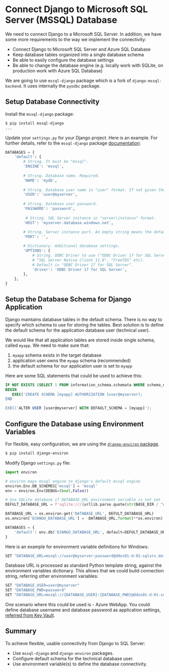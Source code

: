 # Connect Django to Microsoft SQL Server (MSSQL) Database

We need to connect Django to a Microsoft SQL Server. In addition, we have some more requirements to the way we implement the connectivity:

* Connect Django to Microsoft SQL Server and Azure SQL Database
* Keep database tables organized into a single database schema
* Be able to easily configure the database settings
* Be able to change the database engine (e.g. locally work with SQLite, on production work with Azure SQL Database)

We are going to use `mssql-django` package which is a fork of `django-mssql-backend`. It uses internally the `pyodbc` package.

## Setup Database Connectivity

Install the `mssql-django` package:

```bash
$ pip install mssql-django
...
```

Update your `settings.py` for your Django project. Here is an example. For further details, refer to the `mssql-django` package [documentation](https://github.com/microsoft/mssql-django):

```python
DATABASES = {
    'default': {
        # String. It must be "mssql".
        'ENGINE': 'mssql',
        
        # String. Database name. Required.
        'NAME': 'mydb',
        
        # String. Database user name in "user" format. If not given then MS Integrated Security will be used.
        'USER': 'user@myserver',
        
        # String. Database user password.
        'PASSWORD': 'password',
        
         # String. SQL Server instance in "server\instance" format.
        'HOST': 'myserver.database.windows.net',
        
        # String. Server instance port. An empty string means the default port.
        'PORT': '',

        # Dictionary. Additional database settings.
        'OPTIONS': {
            # String. ODBC Driver to use ("ODBC Driver 17 for SQL Server", 
            # "SQL Server Native Client 11.0", "FreeTDS" etc). 
            # Default is "ODBC Driver 17 for SQL Server".
            'driver': 'ODBC Driver 17 for SQL Server',
        },
    },
}

```



## Setup the Database Schema for Django Application

Django maintains database tables in the default schema. There is no way to specify which schema to use for storing the tables. Best solution is to define the default schema for the application database user (technical user).

We would like that all application tables are stored inside single schema, called `myapp`. We need to make sure that:

1. `myapp` schema exists in the target database
2. application user owns the `myapp` schema (recommended)
3. the default schema for our application user is set to `myapp`

Here are some SQL statements that could be used to achieve this:

```sql
IF NOT EXISTS (SELECT 1 FROM information_schema.schemata WHERE schema_name = 'myapp' )
BEGIN
   EXEC('CREATE SCHEMA [myapp] AUTHORIZATION [user@myserver);
END

EXEC('ALTER USER [user@myserver] WITH DEFAULT_SCHEMA = [myapp]');

```



## Configure the Database using Environment Variables

For flexible, easy configuration, we are using the [`django-environ`  package](https://django-environ.readthedocs.io/en/latest/).

```bash
$ pip install django-environ
```



Modify Django `settings.py` file:

```python
import environ

# environ maps mssql engine to django's default mssql engine
environ.Env.DB_SCHEMES['mssql'] = 'mssql'
env = environ.Env(DEBUG=(bool,False))

# Use SQLite database if DATABASE_URL environment variable is not set 
DEFULT_DATABASE_URL = f'sqlite:///{urllib.parse.quote(str(BASE_DIR / "db.sqlite3"))}'

DATABASE_URL = os.environ.get('DATABASE_URL', DEFULT_DATABASE_URL)
os.environ['DJANGO_DATABASE_URL'] =  DATABASE_URL.format(**os.environ)

DATABASES = {
    'default': env.db('DJANGO_DATABASE_URL', default=DEFULT_DATABASE_URL)
}
```

Here is an example for environment variable definitions for Windows:

```bash
SET "DATABASE_URL=mssql://user@myserver:password@ddos01-d-01-sqlsrv.database.windows.net:/mydb?driver=ODBC Driver 17 for SQL Server"
```

Database URL is processed as standard Python template string, against the environment variables dictionary. This allows that we could build connection string, referring other environment variables:

```bash
SET "DATABASE_USER=user@myserver"
SET "DATABASE_PWD=password"
SET "DATABASE_URL=mssql://{DATABASE_USER}:{DATABASE_PWD}@ddos01-d-01-sqlsrv.database.windows.net:/mydb?driver=ODBC Driver 17 for SQL Server"
```

One scenario where this could be used is - Azure WebApp. You could define database username and database password as application settings, [referred from Key Vault](https://docs.microsoft.com/en-us/azure/app-service/app-service-key-vault-references).

## Summary

To achieve flexible, usable connectivity from Django to SQL Server:

- Use `mssql-django` and `django-environ`  packages.
- Configure default schema for the technical database user.
- Use environment variable(s) to define the database connectivity.

